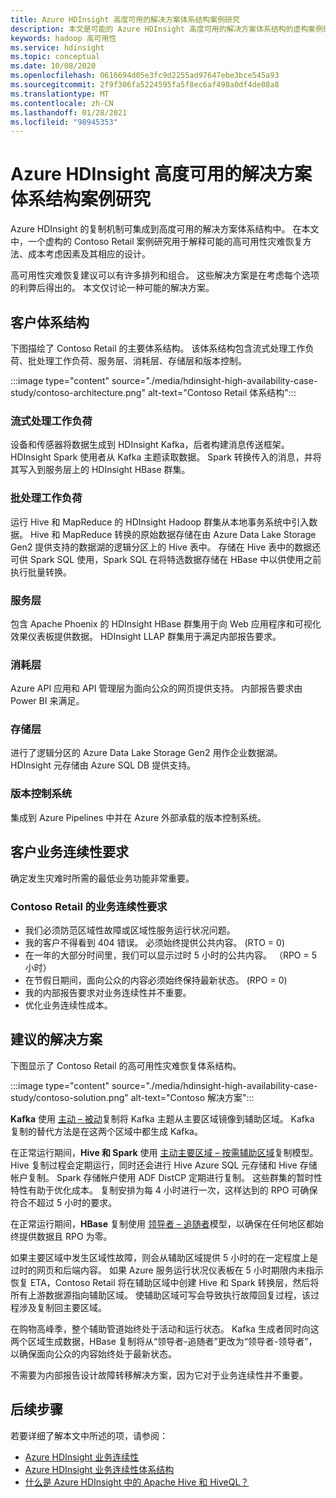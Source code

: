 ```yaml
---
title: Azure HDInsight 高度可用的解决方案体系结构案例研究
description: 本文是可能的 Azure HDInsight 高度可用的解决方案体系结构的虚构案例研究。
keywords: hadoop 高可用性
ms.service: hdinsight
ms.topic: conceptual
ms.date: 10/08/2020
ms.openlocfilehash: 0616694d05e3fc9d2255ad97647ebe3bce545a93
ms.sourcegitcommit: 2f9f306fa5224595fa5f8ec6af498a0df4de08a8
ms.translationtype: MT
ms.contentlocale: zh-CN
ms.lasthandoff: 01/28/2021
ms.locfileid: "98945353"
---
```

# <a name="azure-hdinsight-highly-available-solution-architecture-case-study"></a>Azure HDInsight 高度可用的解决方案体系结构案例研究

Azure HDInsight 的复制机制可集成到高度可用的解决方案体系结构中。 在本文中，一个虚构的 Contoso Retail 案例研究用于解释可能的高可用性灾难恢复方法、成本考虑因素及其相应的设计。

高可用性灾难恢复建议可以有许多排列和组合。 这些解决方案是在考虑每个选项的利弊后得出的。 本文仅讨论一种可能的解决方案。

## <a name="customer-architecture"></a>客户体系结构

下图描绘了 Contoso Retail 的主要体系结构。 该体系结构包含流式处理工作负荷、批处理工作负荷、服务层、消耗层、存储层和版本控制。

:::image type="content" source="./media/hdinsight-high-availability-case-study/contoso-architecture.png" alt-text="Contoso Retail 体系结构":::

### <a name="streaming-workload"></a>流式处理工作负荷

设备和传感器将数据生成到 HDInsight Kafka，后者构建消息传送框架。 HDInsight Spark 使用者从 Kafka 主题读取数据。 Spark 转换传入的消息，并将其写入到服务层上的 HDInsight HBase 群集。

### <a name="batch-workload"></a>批处理工作负荷

运行 Hive 和 MapReduce 的 HDInsight Hadoop 群集从本地事务系统中引入数据。 Hive 和 MapReduce 转换的原始数据存储在由 Azure Data Lake Storage Gen2 提供支持的数据湖的逻辑分区上的 Hive 表中。 存储在 Hive 表中的数据还可供 Spark SQL 使用，Spark SQL 在将特选数据存储在 HBase 中以供使用之前执行批量转换。

### <a name="serving-layer"></a>服务层

包含 Apache Phoenix 的 HDInsight HBase 群集用于向 Web 应用程序和可视化效果仪表板提供数据。 HDInsight LLAP 群集用于满足内部报告要求。

### <a name="consumption-layer"></a>消耗层

Azure API 应用和 API 管理层为面向公众的网页提供支持。 内部报告要求由 Power BI 来满足。

### <a name="storage-layer"></a>存储层

进行了逻辑分区的 Azure Data Lake Storage Gen2 用作企业数据湖。 HDInsight 元存储由 Azure SQL DB 提供支持。

### <a name="version-control-system"></a>版本控制系统

集成到 Azure Pipelines 中并在 Azure 外部承载的版本控制系统。

## <a name="customer-business-continuity-requirements"></a>客户业务连续性要求

确定发生灾难时所需的最低业务功能非常重要。

### <a name="contoso-retails-business-continuity-requirements"></a>Contoso Retail 的业务连续性要求

* 我们必须防范区域性故障或区域性服务运行状况问题。
* 我的客户不得看到 404 错误。 必须始终提供公共内容。 (RTO = 0)  
* 在一年的大部分时间里，我们可以显示过时 5 小时的公共内容。 （RPO = 5 小时）
* 在节假日期间，面向公众的内容必须始终保持最新状态。 (RPO = 0)
* 我的内部报告要求对业务连续性并不重要。
* 优化业务连续性成本。

## <a name="proposed-solution"></a>建议的解决方案

下图显示了 Contoso Retail 的高可用性灾难恢复体系结构。

:::image type="content" source="./media/hdinsight-high-availability-case-study/contoso-solution.png" alt-text="Contoso 解决方案":::

**Kafka** 使用 [主动 – 被动](hdinsight-business-continuity-architecture.md#apache-kafka)复制将 Kafka 主题从主要区域镜像到辅助区域。 Kafka 复制的替代方法是在这两个区域中都生成 Kafka。

在正常运行期间，**Hive 和 Spark** 使用 [主动主要区域 – 按需辅助区域](hdinsight-business-continuity-architecture.md#apache-spark)复制模型。 Hive 复制过程会定期运行，同时还会进行 Hive Azure SQL 元存储和 Hive 存储帐户复制。 Spark 存储帐户使用 ADF DistCP 定期进行复制。 这些群集的暂时性特性有助于优化成本。 复制安排为每 4 小时进行一次，这样达到的 RPO 可确保符合不超过 5 小时的要求。

在正常运行期间，**HBase** 复制使用 [领导者 – 追随者](hdinsight-business-continuity-architecture.md#apache-hbase)模型，以确保在任何地区都始终提供数据且 RPO 为零。

如果主要区域中发生区域性故障，则会从辅助区域提供 5 小时的在一定程度上是过时的网页和后端内容。 如果 Azure 服务运行状况仪表板在 5 小时期限内未指示恢复 ETA，Contoso Retail 将在辅助区域中创建 Hive 和 Spark 转换层，然后将所有上游数据源指向辅助区域。 使辅助区域可写会导致执行故障回复过程，该过程涉及复制回主要区域。

在购物高峰季，整个辅助管道始终处于活动和运行状态。 Kafka 生成者同时向这两个区域生成数据，HBase 复制将从“领导者-追随者”更改为“领导者-领导者”，以确保面向公众的内容始终处于最新状态。

不需要为内部报告设计故障转移解决方案，因为它对于业务连续性并不重要。

## <a name="next-steps"></a>后续步骤

若要详细了解本文中所述的项，请参阅：

* [Azure HDInsight 业务连续性](./hdinsight-business-continuity.md)
* [Azure HDInsight 业务连续性体系结构](./hdinsight-business-continuity-architecture.md)
* [什么是 Azure HDInsight 中的 Apache Hive 和 HiveQL？](./hadoop/hdinsight-use-hive.md)